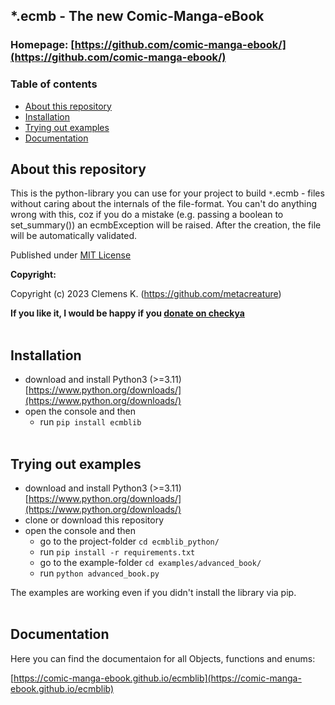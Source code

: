 ## *.ecmb - The new Comic-Manga-eBook 

### Homepage: [https://github.com/comic-manga-ebook/](https://github.com/comic-manga-ebook/)

### Table of contents
- [About this repository](#about-this-repository)
- [Installation](#installation)
- [Trying out examples](#trying-out-examples)
- [Documentation](#documentation)

## About this repository

This is the python-library you can use for your project to build `*`.ecmb - files without caring about the internals of the file-format.
You can't do anything wrong with this, coz if you do a mistake (e.g. passing a boolean to set_summary()) an ecmbException will be raised. After the creation, the file will be automatically validated. 

Published under [MIT License](https://choosealicense.com/licenses/mit/)

**Copyright:**

Copyright (c) 2023 Clemens K. (https://github.com/metacreature)

**If you like it, I would be happy if you  [donate on checkya](https://checkya.com/1hhp2cpit9eha/payme)**<br /><br />


## Installation
- download and install Python3 (>=3.11) [https://www.python.org/downloads/](https://www.python.org/downloads/)
- open the console and then
    - run `pip install ecmblib`<br /><br />
 
## Trying out examples
- download and install Python3 (>=3.11) [https://www.python.org/downloads/](https://www.python.org/downloads/)
- clone or download this repository
- open the console and then
    - go to the project-folder `cd ecmblib_python/`
    - run `pip install -r requirements.txt`
    - go to the example-folder `cd examples/advanced_book/`
    - run `python advanced_book.py`
      
The examples are working even if you didn't install the library via pip.<br /><br />

## Documentation

Here you can find the documentaion for all Objects, functions and enums:

[https://comic-manga-ebook.github.io/ecmblib](https://comic-manga-ebook.github.io/ecmblib)<br /><br />
